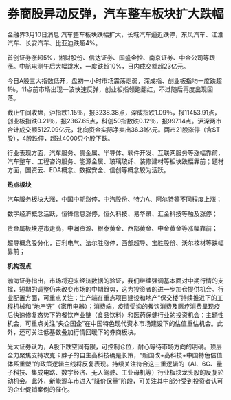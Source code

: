 # 券商股异动反弹，汽车整车板块扩大跌幅

金融界3月10日消息 汽车整车板块跌幅扩大，长城汽车逼近跌停，东风汽车、江淮汽车、长安汽车、比亚迪跌超4%。

首创证券涨超5%，湘财股份、信达证券、国盛金控、南京证券、中金公司等跟涨。中航电测午后大幅跳水，一度跌超10%，日内成交额超23亿元。

今日A股三大指数低开，盘初一小时市场震荡走弱，深成指、创业板指均一度跌超1％，11点前市场出现一波快速反弹，创业板指领跑翻红，不过随后再度出现回落。

截止午间收盘，沪指跌1.15％，报3238.38点，深成指跌1.09％，报11453.91点，创业板指跌0.21％，报2367.65点，科创50指数跌0.12％，报997.14点。沪深两市合计成交额5127.09亿元，北向资金实际净卖出36.31亿元。两市21股涨停（含ST股），4股跌停，超过4000只个股下跌。

行业表现方面，汽车服务、贵金属、半导体、软件开发、互联网服务等涨幅靠前，汽车整车、工程咨询服务、能源金属、玻璃玻纤、装修建材等板块跌幅靠前；题材方面，国资云、EDA概念、数据安全、信创等概念较为活跃。

**热点板块**

汽车服务板块大涨，中国中期涨停，中汽股份、特力A、阿尔特等不同程度上涨；

数字经济概念活跃，恒锋信息涨停，恒久科技、易华录、汇金科技等触及涨停；

贵金属板块逆市走高，中润资源、银泰黄金、西部黄金、中金黄金等涨幅靠前；

超导概念股分化，百利电气、法尔胜涨停，西部超导、宝胜股份、沃尔核材等跌幅靠前；

**机构观点**

渤海证券指出，市场将迎来经济数据的验证，我们继续强调基本面对中期行情的支撑，短期的调整仍未改变市场的中期趋势，这为投资者的进一步加仓提供机会。行业配置方面，可重点关注：生产端在重点项目建设和地产“保交楼”持续推进下的工程机械和“地产链”（家用电器）；消费端，疫情受抑的餐饮消费及医疗消费呈现疫后快速修复态势下的餐饮产业链（食品饮料）和医药保健行业的投资机会；主题性机会，可重点关注“央企国企”在中国特色现代资本市场建设下的估值重估机会。此外，还可关注低基数叠加行情回暖下的券商板块。

光大证券认为，A股下跌空间有限，可控制仓位，耐心等待市场方向的明确。顶层全力聚焦支持攻克卡脖子的自主高科技确是长策，“新国改+高科技+中国特色估值体系重塑”的政策逻辑主线将反复表现。持续关注符合这三重逻辑的（AI、6G、量子科技、集成电路、数字经济、无人驾驶、工业母机等）行业板块龙头股的反复轮动机会。此外，新能源车市进入“降价保量”阶段，可关注其中部分受到投资者认可的企业促销案例的催化。

